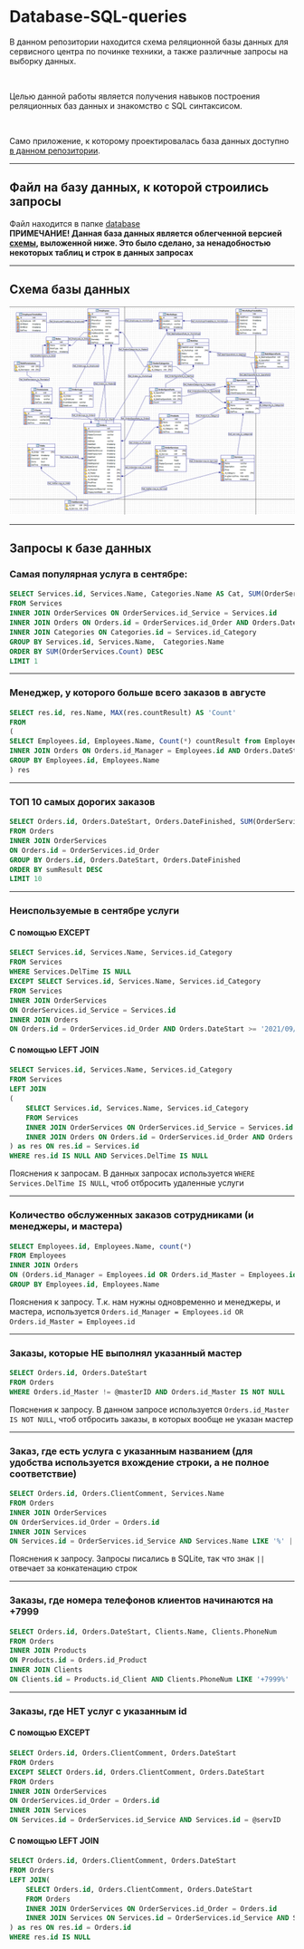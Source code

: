 # Database-SQL-queries
В данном репозитории находится схема реляционной базы данных для сервисного центра по починке техники, а также различные запросы на выборку данных.

<br>

Целью данной работы является получения навыков построения реляционных баз данных и знакомство с SQL синтаксисом.

<br>

Само приложение, к которому проектировалась база данных доступно [в данном репозитории](https://github.com/SergeiGD/TechServ).

<hr>


## Файл на базу данных, к которой строились запросы
Файл находится в папке [database](./database "database")
<br>
**ПРИМЕЧАНИЕ! Данная база данных является облегченной версией [схемы](#схема-базы-данных), выложенной ниже. Это было сделано, за ненадобностью некоторых таблиц и строк в данных запросах**

<hr>

## Схема базы данных
![](./images/db_scheme_img.png "Схема базы данных")

<hr>

## Запросы к базе данных
### Самая популярная услуга в сентябре:
```SQL
SELECT Services.id, Services.Name, Categories.Name AS Cat, SUM(OrderServices.Count) AS Count
FROM Services
INNER JOIN OrderServices ON OrderServices.id_Service = Services.id
INNER JOIN Orders ON Orders.id = OrderServices.id_Order AND Orders.DateStart >= '2021/08/01 00:00:00' AND Orders.DateFinished < '2021/09/01 00:00:00'
INNER JOIN Categories ON Categories.id = Services.id_Category
GROUP BY Services.id, Services.Name,  Categories.Name
ORDER BY SUM(OrderServices.Count) DESC
LIMIT 1
```

<hr>

### Менеджер, у которого больше всего заказов в августе
```SQL
SELECT res.id, res.Name, MAX(res.countResult) AS 'Count'
FROM
(
SELECT Employees.id, Employees.Name, Count(*) countResult from Employees
INNER JOIN Orders ON Orders.id_Manager = Employees.id AND Orders.DateStart >= '2021/09/01 00:00:00' AND Orders.DateFinished < '2021/10/01 00:00:00'
GROUP BY Employees.id, Employees.Name
) res
```

<hr>

### ТОП 10 самых дорогих заказов
```SQL
SELECT Orders.id, Orders.DateStart, Orders.DateFinished, SUM(OrderServices.Count * OrderServices.Price) AS sumResult 
FROM Orders
INNER JOIN OrderServices 
ON Orders.id = OrderServices.id_Order
GROUP BY Orders.id, Orders.DateStart, Orders.DateFinished
ORDER BY sumResult DESC
LIMIT 10
```

<hr>

### Неиспользуемые в сентябре услуги
#### С помощью EXCEPT
```SQL
SELECT Services.id, Services.Name, Services.id_Category
FROM Services
WHERE Services.DelTime IS NULL
EXCEPT SELECT Services.id, Services.Name, Services.id_Category
FROM Services
INNER JOIN OrderServices
ON OrderServices.id_Service = Services.id
INNER JOIN Orders
ON Orders.id = OrderServices.id_Order AND Orders.DateStart >= '2021/09/01 00:00:00' AND Orders.DateFinished < '2021/10/01 00:00:00'
```

#### С помощью LEFT JOIN
```SQL
SELECT Services.id, Services.Name, Services.id_Category
FROM Services
LEFT JOIN
(
    SELECT Services.id, Services.Name, Services.id_Category
    FROM Services
    INNER JOIN OrderServices ON OrderServices.id_Service = Services.id
    INNER JOIN Orders ON Orders.id = OrderServices.id_Order AND Orders.DateStart >= '2021/09/01 00:00:00' AND Orders.DateFinished < '2021/10/01 00:00:00'
) as res ON res.id = Services.id
WHERE res.id IS NULL AND Services.DelTime IS NULL
```
Пояснения к запросам. В данных запросах используется ```WHERE Services.DelTime IS NULL```, чтоб отбросить удаленные услуги

<hr>

### Количество обслуженных заказов сотрудниками (и менеджеры, и мастера)
```SQL
SELECT Employees.id, Employees.Name, count(*)
FROM Employees
INNER JOIN Orders
ON (Orders.id_Manager = Employees.id OR Orders.id_Master = Employees.id) AND Orders.DateStart >= '2021/09/01 00:00:00' AND Orders.DateFinished < '2021/10/01 00:00:00'
GROUP BY Employees.id, Employees.Name
```
Пояснения к запросу. Т.к. нам нужны одновременно и менеджеры, и мастера, используется ```Orders.id_Manager = Employees.id OR Orders.id_Master = Employees.id```

<hr>

### Заказы, которые НЕ выполнял указанный мастер
```SQL
SELECT Orders.id, Orders.DateStart
FROM Orders
WHERE Orders.id_Master != @masterID AND Orders.id_Master IS NOT NULL
```
Пояснения к запросу. В данном запросе используется ```Orders.id_Master IS NOT NULL```, чтоб отбросить заказы, в которых вообще не указан мастер

<hr>

### Заказ, где есть услуга с указанным названием (для удобства используется вхождение строки, а не полное соответствие)
```SQL
SELECT Orders.id, Orders.ClientComment, Services.Name
FROM Orders
INNER JOIN OrderServices
ON OrderServices.id_Order = Orders.id
INNER JOIN Services
ON Services.id = OrderServices.id_Service AND Services.Name LIKE '%' || @servName || '%'
```
Пояснения к запросу. Запросы писались в SQLite, так что знак `||` отвечает за конкатенацию строк

<hr>

### Заказы, где номера телефонов клиентов начинаются на +7999
```SQL
SELECT Orders.id, Orders.DateStart, Clients.Name, Clients.PhoneNum
FROM Orders
INNER JOIN Products
ON Products.id = Orders.id_Product
INNER JOIN Clients
ON Clients.id = Products.id_Client AND Clients.PhoneNum LIKE '+7999%'
```

<hr>

### Заказы, где НЕТ услуг с указанным id
#### С помощью EXCEPT
```SQL
SELECT Orders.id, Orders.ClientComment, Orders.DateStart
FROM Orders
EXCEPT SELECT Orders.id, Orders.ClientComment, Orders.DateStart
FROM Orders
INNER JOIN OrderServices
ON OrderServices.id_Order = Orders.id
INNER JOIN Services
ON Services.id = OrderServices.id_Service AND Services.id = @servID
```

#### С помощью LEFT JOIN
```SQL
SELECT Orders.id, Orders.ClientComment, Orders.DateStart
FROM Orders
LEFT JOIN(
    SELECT Orders.id, Orders.ClientComment, Orders.DateStart
    FROM Orders
    INNER JOIN OrderServices ON OrderServices.id_Order = Orders.id
    INNER JOIN Services ON Services.id = OrderServices.id_Service AND Services.id = @servID
) as res ON res.id = Orders.id
WHERE res.id IS NULL
```

